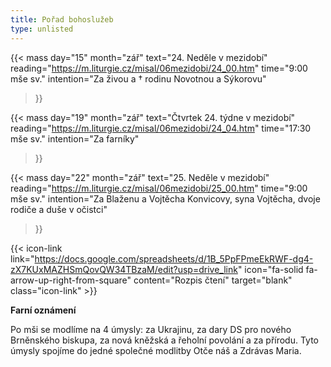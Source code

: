 ```yaml
---
title: Pořad bohoslužeb
type: unlisted
---
```


{{< mass
day="15" 
month="zář" 
text="24. Neděle v mezidobí" 
reading="https://m.liturgie.cz/misal/06mezidobi/24_00.htm"
time="9:00 mše sv." 
intention="Za živou a † rodinu Novotnou a Sýkorovu"
>}}

{{< mass 
day="19" 
month="zář" 
text="Čtvrtek 24. týdne v mezidobí"
reading="https://m.liturgie.cz/misal/06mezidobi/24_04.htm"
time="17:30 mše sv." 
intention="Za farníky" 
>}}

{{< mass
day="22" 
month="zář" 
text="25. Neděle v mezidobí" 
reading="https://m.liturgie.cz/misal/06mezidobi/25_00.htm"
time="9:00 mše sv." 
intention="Za Blaženu a Vojtěcha Konvicovy, syna Vojtěcha, dvoje rodiče a duše v očistci"
>}}

{{< icon-link link="https://docs.google.com/spreadsheets/d/1B_5PpFPmeEkRWF-dg4-zX7KUxMAZHSmQovQW34TBzaM/edit?usp=drive_link" icon="fa-solid fa-arrow-up-right-from-square" content="Rozpis čtení" target="blank" class="icon-link" >}}

**Farní oznámení**

Po mši se modlíme na 4 úmysly: za Ukrajinu, za dary DS pro nového Brněnského biskupa, za nová kněžská a řeholní povolání a za přírodu. Tyto úmysly spojíme do jedné společné modlitby Otče náš a Zdrávas Maria.